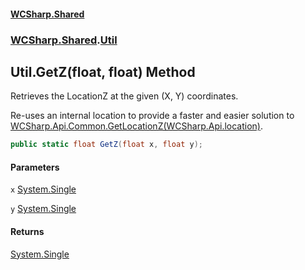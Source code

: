#### [WCSharp.Shared](README.md 'README')
### [WCSharp.Shared](WCSharp.Shared.md 'WCSharp.Shared').[Util](WCSharp.Shared.Util.md 'WCSharp.Shared.Util')

## Util.GetZ(float, float) Method

Retrieves the LocationZ at the given (X, Y) coordinates.  
  
Re-uses an internal location to provide a faster and easier solution to [WCSharp.Api.Common.GetLocationZ(WCSharp.Api.location)](https://docs.microsoft.com/en-us/dotnet/api/WCSharp.Api.Common.GetLocationZ#WCSharp_Api_Common_GetLocationZ_WCSharp_Api_location_ 'WCSharp.Api.Common.GetLocationZ(WCSharp.Api.location)').

```csharp
public static float GetZ(float x, float y);
```
#### Parameters

<a name='WCSharp.Shared.Util.GetZ(float,float).x'></a>

`x` [System.Single](https://docs.microsoft.com/en-us/dotnet/api/System.Single 'System.Single')

<a name='WCSharp.Shared.Util.GetZ(float,float).y'></a>

`y` [System.Single](https://docs.microsoft.com/en-us/dotnet/api/System.Single 'System.Single')

#### Returns
[System.Single](https://docs.microsoft.com/en-us/dotnet/api/System.Single 'System.Single')